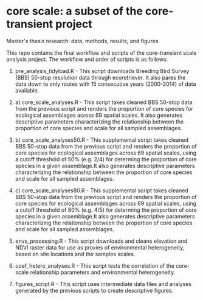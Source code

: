# core scale: a subset of the core-transient project 
Master's thesis research: data, methods, results, and figures


This repo contains the final workflow and scripts of the core-transient scale analysis project. The workflow and order of scripts is as follows: 

1) pre_analysis_tidyload.R - This script downloads Breeding Bird Survey (BBS) 50-stop resolution data through ecoretriever. It also pares the data down to only routes with 15 consecutive years (2000-2014) of data available. 

2) a) core_scale_analyses.R - This script takes cleaned BBS 50-stop data from the previous script and renders the proportion of core species for ecological assemblages across 69 spatial scales. It also generates descriptive parameters characterizing the relationship between the proportion of core species and scale for all sampled assemblages.   

2) b) core_scale_analyses50.R - This supplemental script takes cleaned BBS 50-stop data from the previous script and renders the proportion of core species for ecological assemblages across 69 spatial scales, using a cutoff threshold of 50% (e.g. 2/4) for determing the proportion of core species in a given assemblage.It also generates descriptive parameters characterizing the relationship between the proportion of core species and scale for all sampled assemblages.   

2) c) core_scale_analyses80.R - This supplemental script takes cleaned BBS 50-stop data from the previous script and renders the proportion of core species for ecological assemblages across 69 spatial scales, using a cutoff threshold of 80% (e.g. 4/5) for determing the proportion of core species in a given assemblage.It also generates descriptive parameters characterizing the relationship between the proportion of core species and scale for all sampled assemblages.   

3) envs_processing.R - This script downloads and cleans elevation and NDVI raster data for use as proxies of environmental heterogeneity, based on site locations and the samples scales. 

4) coef_hetero_analyses.R - This script tests the correlation of the core-scale relationship parameters and environmental heterogeneity. 

5) figures_script.R - This script uses intermediate data files and analyses generated by the previous scripts to create descriptive figures. 


